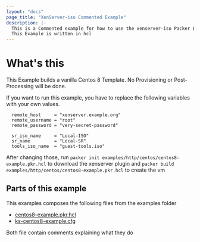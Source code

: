 ```yaml
---
layout: "docs"
page_title: "XenServer-iso Commented Example"
description: |-
  This is a Commented example for how to use the xenserver-iso Packer Builder.
  This Example is written in hcl
---
```


# What's this 
This Example builds a vanilla Centos 8 Template. No Provisioning or Post-Processing will be done.


If you want to run this example, you have to replace the following variables with your own values.
```hcl
  remote_host     = "xenserver.example.org"
  remote_username = "root"
  remote_password = "very-secret-password"
  
  sr_iso_name     = "Local-ISO"
  sr_name         = "Local-SR"
  tools_iso_name  = "guest-tools.iso"
```
After changing those, run 
`packer init examples/http/centos/centos8-example.pkr.hcl` to download the xenserver plugin
and 
`packer build examples/http/centos/centos8-example.pkr.hcl` to create the vm

## Parts of this example
This examples composes the following files from the examples folder

* [centos8-example.pkr.hcl](../../examples/http/centos/centos8-example.pkr.hcl)
* [ks-centos8-example.cfg](../../examples/http/centos/ks-centos8-example.cfg)

Both file contain comments explaining what they do



